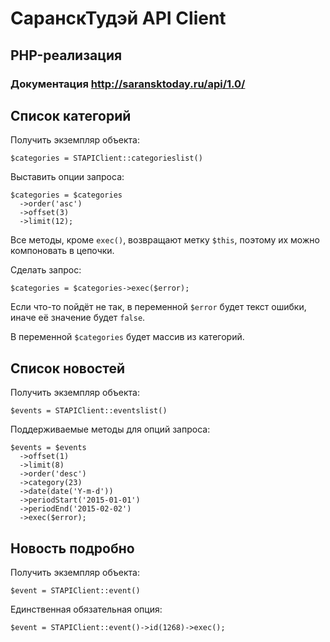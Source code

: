 # СаранскТудэй API Client
## PHP-реализация
### Документация <http://saransktoday.ru/api/1.0/>


## Список категорий

Получить экземпляр объекта:

```
$categories = STAPIClient::categorieslist()
```

Выставить опции запроса:
```
$categories = $categories
  ->order('asc')
  ->offset(3)
  ->limit(12);
```

Все методы, кроме `exec()`, возвращают метку `$this`, поэтому их можно компоновать в цепочки.

Сделать запрос:
```
$categories = $categories->exec($error);
```

Если что-то пойдёт не так, в переменной `$error` будет текст ошибки, иначе её значение будет `false`.

В переменной `$categories` будет массив из категорий.

## Список новостей

Получить экземпляр объекта:
```
$events = STAPIClient::eventslist()
```

Поддерживаемые методы для опций запроса:

```
$events = $events
  ->offset(1)
  ->limit(8)
  ->order('desc')
  ->category(23)
  ->date(date('Y-m-d'))
  ->periodStart('2015-01-01')
  ->periodEnd('2015-02-02')
  ->exec($error);
```

## Новость подробно

Получить экземпляр объекта:
```
$event = STAPIClient::event()
```

Единственная обязательная опция:
```
$event = STAPIClient::event()->id(1268)->exec();
```
